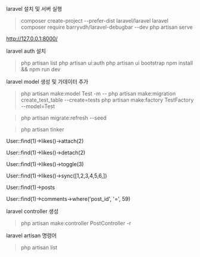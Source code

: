 

laravel 설치 및 서버 실행
> composer create-project --prefer-dist laravel/laravel laravel
> composer require barryvdh/laravel-debugbar --dev
> php artisan serve

http://127.0.0.1:8000/

laravel auth 설치
> php artisan list
> php artisan ui:auth
> php artisan ui bootstrap
> npm install && npm run dev

laravel model 생성 및 가데이터 추가
> php artisan make:model Test -m
-- php artisan make:migration create_test_table --create=tests
> php artisan make:factory TestFactory --model=Test

> php artisan migrate:refresh --seed


> php artisan tinker

User::find(1)->likes()->attach(2)

User::find(1)->likes()->detach(2)

User::find(1)->likes()->toggle(3)

User::find(1)->likes()->sync([1,2,3,4,5,6,])

User::find(1)->posts

User::find(1)->comments->where('post_id', '=', 59)

laravel controller 생성
> php artisan make:controller PostController -r


laravel artisan 명령어
> php artisan list
